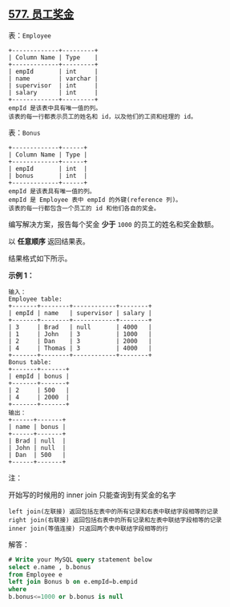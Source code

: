 ## [577. 员工奖金](https://leetcode.cn/problems/employee-bonus/)

表：`Employee` 

```
+-------------+---------+
| Column Name | Type    |
+-------------+---------+
| empId       | int     |
| name        | varchar |
| supervisor  | int     |
| salary      | int     |
+-------------+---------+
empId 是该表中具有唯一值的列。
该表的每一行都表示员工的姓名和 id，以及他们的工资和经理的 id。
```

 

表：`Bonus`

```
+-------------+------+
| Column Name | Type |
+-------------+------+
| empId       | int  |
| bonus       | int  |
+-------------+------+
empId 是该表具有唯一值的列。
empId 是 Employee 表中 empId 的外键(reference 列)。
该表的每一行都包含一个员工的 id 和他们各自的奖金。
```

 

编写解决方案，报告每个奖金 **少于** `1000` 的员工的姓名和奖金数额。

以 **任意顺序** 返回结果表。

结果格式如下所示。

 

**示例 1：**

```
输入：
Employee table:
+-------+--------+------------+--------+
| empId | name   | supervisor | salary |
+-------+--------+------------+--------+
| 3     | Brad   | null       | 4000   |
| 1     | John   | 3          | 1000   |
| 2     | Dan    | 3          | 2000   |
| 4     | Thomas | 3          | 4000   |
+-------+--------+------------+--------+
Bonus table:
+-------+-------+
| empId | bonus |
+-------+-------+
| 2     | 500   |
| 4     | 2000  |
+-------+-------+
输出：
+------+-------+
| name | bonus |
+------+-------+
| Brad | null  |
| John | null  |
| Dan  | 500   |
+------+-------+
```



注：

开始写的时候用的 inner join 只能查询到有奖金的名字 

```
left join(左联接) 返回包括左表中的所有记录和右表中联结字段相等的记录
right join(右联接) 返回包括右表中的所有记录和左表中联结字段相等的记录
inner join(等值连接) 只返回两个表中联结字段相等的行
```



解答：

```sql
# Write your MySQL query statement below
select e.name , b.bonus 
from Employee e
left join Bonus b on e.empId=b.empid 
where 
b.bonus<=1000 or b.bonus is null

```

